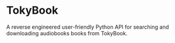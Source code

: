 # TokyBook
A reverse engineered user-friendly Python API for searching and downloading audiobooks books from TokyBook.
